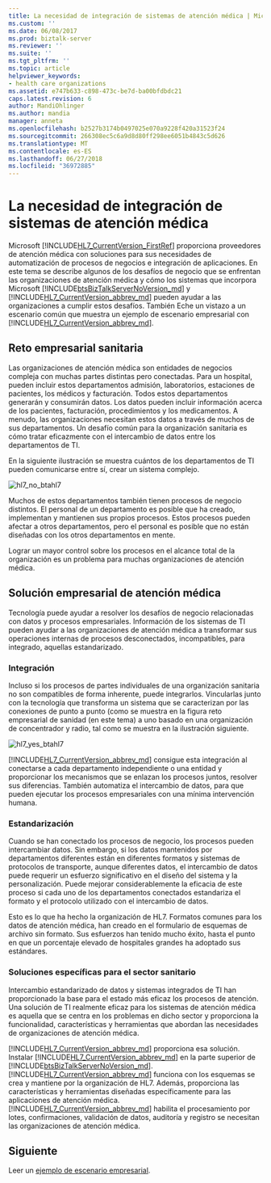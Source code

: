 ```yaml
---
title: La necesidad de integración de sistemas de atención médica | Microsoft Docs
ms.custom: ''
ms.date: 06/08/2017
ms.prod: biztalk-server
ms.reviewer: ''
ms.suite: ''
ms.tgt_pltfrm: ''
ms.topic: article
helpviewer_keywords:
- health care organizations
ms.assetid: e747b633-c898-473c-be7d-ba00bfdbdc21
caps.latest.revision: 6
author: MandiOhlinger
ms.author: mandia
manager: anneta
ms.openlocfilehash: b2527b3174b0497025e070a9228f420a31523f24
ms.sourcegitcommit: 266308ec5c6a9d8d80ff298ee6051b4843c5d626
ms.translationtype: MT
ms.contentlocale: es-ES
ms.lasthandoff: 06/27/2018
ms.locfileid: "36972885"
---
```

# <a name="the-need-for-health-care-systems-integration"></a>La necesidad de integración de sistemas de atención médica
Microsoft [!INCLUDE[HL7_CurrentVersion_FirstRef](../../includes/hl7-currentversion-firstref-md.md)] proporciona proveedores de atención médica con soluciones para sus necesidades de automatización de procesos de negocios e integración de aplicaciones. En este tema se describe algunos de los desafíos de negocio que se enfrentan las organizaciones de atención médica y cómo los sistemas que incorpora Microsoft [!INCLUDE[btsBizTalkServerNoVersion_md](../../includes/btsbiztalkservernoversion-md.md)] y [!INCLUDE[HL7_CurrentVersion_abbrev_md](../../includes/hl7-currentversion-abbrev-md.md)] pueden ayudar a las organizaciones a cumplir estos desafíos. También Eche un vistazo a un escenario común que muestra un ejemplo de escenario empresarial con [!INCLUDE[HL7_CurrentVersion_abbrev_md](../../includes/hl7-currentversion-abbrev-md.md)].  
  
## <a name="health-care-business-challenge"></a>Reto empresarial sanitaria

Las organizaciones de atención médica son entidades de negocios compleja con muchas partes distintas pero conectadas. Para un hospital, pueden incluir estos departamentos admisión, laboratorios, estaciones de pacientes, los médicos y facturación. Todos estos departamentos generarán y consumirán datos. Los datos pueden incluir información acerca de los pacientes, facturación, procedimientos y los medicamentos. A menudo, las organizaciones necesitan estos datos a través de muchos de sus departamentos. Un desafío común para la organización sanitaria es cómo tratar eficazmente con el intercambio de datos entre los departamentos de TI.  
  
 En la siguiente ilustración se muestra cuántos de los departamentos de TI pueden comunicarse entre sí, crear un sistema complejo.  
  
 ![](../../adapters-and-accelerators/accelerator-hl7/media/hl7-no-btahl7.gif "hl7_no_btahl7")  
  
 Muchos de estos departamentos también tienen procesos de negocio distintos. El personal de un departamento es posible que ha creado, implementan y mantienen sus propios procesos. Estos procesos pueden afectar a otros departamentos, pero el personal es posible que no están diseñadas con los otros departamentos en mente.  
  
 Lograr un mayor control sobre los procesos en el alcance total de la organización es un problema para muchas organizaciones de atención médica.  
  
## <a name="health-care-business-solution"></a>Solución empresarial de atención médica

Tecnología puede ayudar a resolver los desafíos de negocio relacionadas con datos y procesos empresariales. Información de los sistemas de TI pueden ayudar a las organizaciones de atención médica a transformar sus operaciones internas de procesos desconectados, incompatibles, para integrado, aquellas estandarizado.  
  
### <a name="integration"></a>Integración  
 Incluso si los procesos de partes individuales de una organización sanitaria no son compatibles de forma inherente, puede integrarlos. Vincularlas junto con la tecnología que transforma un sistema que se caracterizan por las conexiones de punto a punto (como se muestra en la figura reto empresarial de sanidad (en este tema) a uno basado en una organización de concentrador y radio, tal como se muestra en la ilustración siguiente.  
  
 ![](../../adapters-and-accelerators/accelerator-hl7/media/hl7-yes-btahl7.gif "hl7_yes_btahl7")  
  
[!INCLUDE[HL7_CurrentVersion_abbrev_md](../../includes/hl7-currentversion-abbrev-md.md)] consigue esta integración al conectarse a cada departamento independiente o una entidad y proporcionar los mecanismos que se enlazan los procesos juntos, resolver sus diferencias. También automatiza el intercambio de datos, para que pueden ejecutar los procesos empresariales con una mínima intervención humana.  
  
### <a name="standardization"></a>Estandarización  
 Cuando se han conectado los procesos de negocio, los procesos pueden intercambiar datos. Sin embargo, si los datos mantenidos por departamentos diferentes están en diferentes formatos y sistemas de protocolos de transporte, aunque diferentes datos, el intercambio de datos puede requerir un esfuerzo significativo en el diseño del sistema y la personalización. Puede mejorar considerablemente la eficacia de este proceso si cada uno de los departamentos conectados estandariza el formato y el protocolo utilizado con el intercambio de datos.  
  
 Esto es lo que ha hecho la organización de HL7. Formatos comunes para los datos de atención médica, han creado en el formulario de esquemas de archivo sin formato. Sus esfuerzos han tenido mucho éxito, hasta el punto en que un porcentaje elevado de hospitales grandes ha adoptado sus estándares.  
  
### <a name="solutions-specific-to-the-health-care-industry"></a>Soluciones específicas para el sector sanitario  
 Intercambio estandarizado de datos y sistemas integrados de TI han proporcionado la base para el estado más eficaz los procesos de atención. Una solución de TI realmente eficaz para los sistemas de atención médica es aquella que se centra en los problemas en dicho sector y proporciona la funcionalidad, características y herramientas que abordan las necesidades de organizaciones de atención médica.  
  
[!INCLUDE[HL7_CurrentVersion_abbrev_md](../../includes/hl7-currentversion-abbrev-md.md)] proporciona esa solución. Instalar [!INCLUDE[HL7_CurrentVersion_abbrev_md](../../includes/hl7-currentversion-abbrev-md.md)] en la parte superior de [!INCLUDE[btsBizTalkServerNoVersion_md](../../includes/btsbiztalkservernoversion-md.md)]. [!INCLUDE[HL7_CurrentVersion_abbrev_md](../../includes/hl7-currentversion-abbrev-md.md)] funciona con los esquemas se crea y mantiene por la organización de HL7. Además, proporciona las características y herramientas diseñadas específicamente para las aplicaciones de atención médica. [!INCLUDE[HL7_CurrentVersion_abbrev_md](../../includes/hl7-currentversion-abbrev-md.md)] habilita el procesamiento por lotes, confirmaciones, validación de datos, auditoría y registro se necesitan las organizaciones de atención médica.  
  
## <a name="next"></a>Siguiente
Leer un [ejemplo de escenario empresarial](../../adapters-and-accelerators/accelerator-hl7/sample-business-scenario.md).

